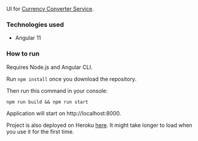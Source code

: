UI for [Currency Converter Service](https://github.com/GVabal/currency-converter).

### Technologies used

* Angular 11

### How to run

Requires Node.js and Angular CLI. 

Run `npm install` once you download the repository.

Then run this command in your console:

`npm run build && npm run start`

Application will start on http://localhost:8000.

Project is also deployed on Heroku [here](https://gv-currency-converter-ui.herokuapp.com/).
It might take longer to load when you use it for the first time.
